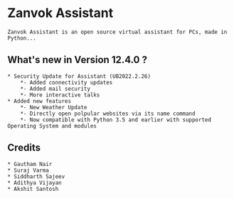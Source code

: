 # Zanvok Assistant
    Zanvok Assistant is an open source virtual assistant for PCs, made in Python...

## What's new in Version 12.4.0 ?
    * Security Update for Assistant (UB2022.2.26)
        *- Added connectivity updates
        *- Added mail security
        *- More interactive talks
    * Added new features
        *- New Weather Update
        *- Directly open polpular websites via its name command
        *- Now compatible with Python 3.5 and earlier with supported Operating System and modules

## Credits
    * Gautham Nair
    * Suraj Varma
    * Siddharth Sajeev
    * Adithya Vijayan
    * Akshit Santosh
